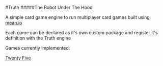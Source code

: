 #Truth
#####The Robot Under The Hood

A simple card game engine to run multiplayer card games built using [mean.io](http://mean.io)

Each game can be declared as it's own custom package and register it's definition with the Truth engine

Games currently implemented:

[Twenty Five](http://www.pagat.com/spoil5/25.html)

